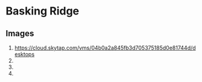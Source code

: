 # Basking Ridge

## Images
1.  https://cloud.skytap.com/vms/04b0a2a845fb3d705375185d0e81744d/desktops
2.  
3.  
4.  